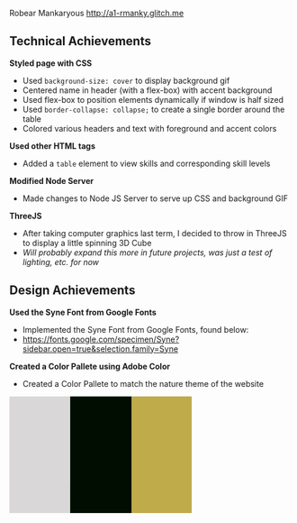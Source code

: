 Robear Mankaryous
http://a1-rmanky.glitch.me

## Technical Achievements
**Styled page with CSS**
- Used `background-size: cover` to display background gif
- Centered name in header (with a flex-box) with accent background
- Used flex-box to position elements dynamically if window is half sized
- Used `border-collapse: collapse;` to create a single border around the table
- Colored various headers and text with foreground and accent colors

**Used other HTML tags**
- Added a `table` element to view skills and corresponding skill levels

**Modified Node Server**
- Made changes to Node JS Server to serve up CSS and background GIF

**ThreeJS**
- After taking computer graphics last term, I decided to throw in ThreeJS to display a little spinning 3D Cube
- *Will probably expand this more in future projects, was just a test of lighting, etc. for now*

## Design Achievements
**Used the Syne Font from Google Fonts**
- Implemented the Syne Font from Google Fonts, found below:
- https://fonts.google.com/specimen/Syne?sidebar.open=true&selection.family=Syne

**Created a Color Pallete using Adobe Color**
- Created a Color Pallete to match the nature theme of the website

![](images/color.png)


